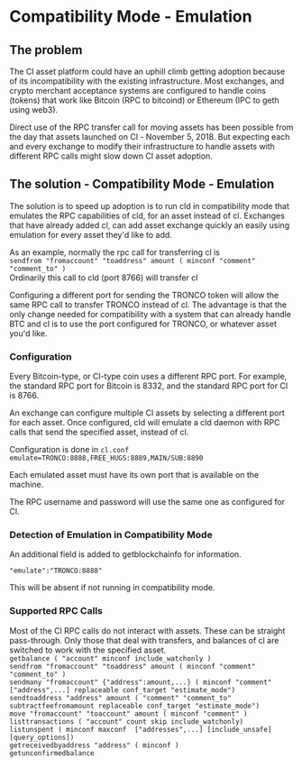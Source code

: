 # Compatibility Mode - Emulation

## The problem
The Cl asset platform could have an uphill climb getting adoption because of its incompatibility with the existing infrastructure.  Most exchanges, and crypto merchant acceptance systems are configured to handle coins (tokens) that work like Bitcoin (RPC to bitcoind) or Ethereum (IPC to geth using web3).

Direct use of the RPC transfer call for moving assets has been possible from the day that assets launched on Cl - November 5, 2018.  But expecting each and every exchange to modify their infrastructure to handle assets with different RPC calls might slow down Cl asset adoption.

## The solution - Compatibility Mode - Emulation
The solution is to speed up adoption is to run cld in compatibility mode that emulates the RPC capabilities of cld, for an asset instead of cl.  Exchanges that have already added cl, can add asset exchange quickly an easily using emulation for every asset they'd like to add.

As an example, normally the rpc call for transferring cl is   
```sendfrom "fromaccount" "toaddress" amount ( minconf "comment" "comment_to" )```   
Ordinarily this call to cld (port 8766) will transfer cl

Configuring a different port for sending the TRONCO token will allow the same RPC call to transfer TRONCO instead of cl.  The advantage is that the only change needed for compatibility with a system that can already handle BTC and cl is to use the port configured for TRONCO, or whatever asset you'd like.

### Configuration
Every Bitcoin-type, or Cl-type coin uses a different RPC port.  For example, the standard RPC port for Bitcoin is 8332, and the standard RPC port for Cl is 8766.

An exchange can configure multiple Cl assets by selecting a different port for each asset.  Once configured, cld will emulate a cld daemon with RPC calls that send the specified asset, instead of cl.

Configuration is done in ```cl.conf```  
```emulate=TRONCO:8888,FREE_HUGS:8889,MAIN/SUB:8890```

Each emulated asset must have its own port that is available on the machine.

The RPC username and password will use the same one as configured for Cl.

### Detection of Emulation in Compatibility Mode
An additional field is added to getblockchainfo for information. 

```"emulate":"TRONCO:8888"```

This will be absent if not running in compatibility mode.

### Supported RPC Calls

Most of the Cl RPC calls do not interact with assets.  These can be straight pass-through.  Only those that deal with transfers, and balances of cl are switched to work with the specified asset.  
```getbalance ( "account" minconf include_watchonly )```  
```sendfrom "fromaccount" "toaddress" amount ( minconf "comment" "comment_to" )```    
```sendmany "fromaccount" {"address":amount,...} ( minconf "comment" ["address",...] replaceable conf_target "estimate_mode")```  
```sendtoaddress "address" amount ( "comment" "comment_to" subtractfeefromamount replaceable conf_target "estimate_mode")```  
```move "fromaccount" "toaccount" amount ( minconf "comment" )```  
```listtransactions ( "account" count skip include_watchonly)```  
```listunspent ( minconf maxconf  ["addresses",...] [include_unsafe] [query_options])```  
```getreceivedbyaddress "address" ( minconf )```  
```getunconfirmedbalance```  


